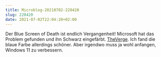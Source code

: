```yaml
---
title: Microblog-20210702-220420
slug: 220420
date: 2021-07-02T22:04:20+02:00
---
```


Der Blue Screen of Death ist endlich Vergangenheit! Microsoft hat das Problem gefunden und ihn Schwarz eingefärbt. [TheVerge](https://www.theverge.com/2021/7/1/22559852/microsoft-windows-11-black-blue-screen-of-death-bsod-change). Ich fand die blaue Farbe allerdings schöner. Aber irgendwo muss ja wohl anfangen, Windows 11 zu verbessern.
